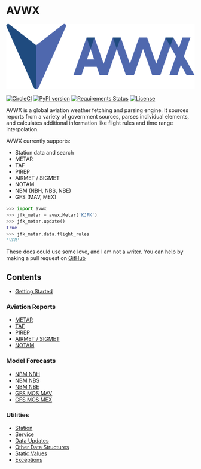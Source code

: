 # AVWX

![AVWX logo](assets/images/avwx-logo-color-200.png)

[![CircleCI](https://circleci.com/gh/avwx-rest/avwx-engine.svg?style=svg)](https://circleci.com/gh/avwx-rest/avwx-engine)
[![PyPI version](https://badge.fury.io/py/avwx-engine.svg)](https://badge.fury.io/py/avwx-engine)
[![Requirements Status](https://requires.io/github/avwx-rest/avwx-engine/requirements.svg?branch=main)](https://requires.io/github/avwx-rest/avwx-engine/requirements/?branch=main)
[![License](https://img.shields.io/pypi/l/avwx-engine.svg)](https://pypi.org/project/avwx-engine/)

AVWX is a global aviation weather fetching and parsing engine. It sources reports from a variety of government sources, parses individual elements, and calculates additional information like flight rules and time range interpolation.

AVWX currently supports:

- Station data and search
- METAR
- TAF
- PIREP
- AIRMET / SIGMET
- NOTAM
- NBM (NBH, NBS, NBE)
- GFS (MAV, MEX)

```python
>>> import avwx
>>> jfk_metar = avwx.Metar('KJFK')
>>> jfk_metar.update()
True
>>> jfk_metar.data.flight_rules
'VFR'
```

These docs could use some love, and I am not a writer. You can help by making a pull request on [GitHub](https://github.com/avwx-rest/avwx-engine)

## Contents

* [Getting Started](getting-started.md)

### Aviation Reports

* [METAR](av/metar.md)
* [TAF](av/taf.md)
* [PIREP](av/pirep.md)
* [AIRMET / SIGMET](av/airsigmet.md)
* [NOTAM](av/notam.md)

### Model Forecasts

* [NBM NBH](nbm/nbh.md)
* [NBM NBS](nbm/nbs.md)
* [NBM NBE](nbm/nbe.md)
* [GFS MOS MAV](gfs/mav.md)
* [GFS MOS MEX](gfs/mex.md)

### Utilities

* [Station](util/station.md)
* [Service](util/service.md)
* [Data Updates](util/data.md)
* [Other Data Structures](util/structs.md)
* [Static Values](util/static.md)
* [Exceptions](util/exceptions.md)

